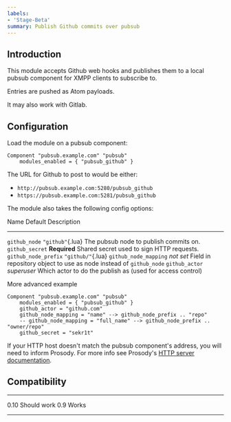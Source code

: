 ```yaml
---
labels:
- 'Stage-Beta'
summary: Publish Github commits over pubsub
---
```


## Introduction

This module accepts Github web hooks and publishes them to a local
pubsub component for XMPP clients to subscribe to.

Entries are pushed as Atom payloads.

It may also work with Gitlab.

## Configuration

Load the module on a pubsub component:

    Component "pubsub.example.com" "pubsub"
        modules_enabled = { "pubsub_github" }

The URL for Github to post to would be either:

-   `http://pubsub.example.com:5280/pubsub_github`
-   `https://pubsub.example.com:5281/pubsub_github`

The module also takes the following config options:

  Name                    Default             Description
  ----------------------- ------------------- ------------------------------------------------------------
  `github_node`           `"github"`{.lua}    The pubsub node to publish commits on.
  `github_secret`         **Required**        Shared secret used to sign HTTP requests.
  `github_node_prefix`    `"github/"`{.lua}
  `github_node_mapping`   *not set*           Field in repository object to use as node instead of `github_node`
  `github_actor`          *superuser*         Which actor to do the publish as (used for access control)

More advanced example

``` {.lua}
Component "pubsub.example.com" "pubsub"
    modules_enabled = { "pubsub_github" }
    github_actor = "github.com"
    github_node_mapping = "name" --> github_node_prefix .. "repo"
    -- github_node_mapping = "full_name" --> github_node_prefix .. "owner/repo"
    github_secret = "sekr1t"
```

If your HTTP host doesn't match the pubsub component's address, you will
need to inform Prosody. For more info see Prosody's [HTTP server
documentation](https://prosody.im/doc/http#virtual_hosts).

## Compatibility

  ------ -------------
  0.10   Should work
  0.9    Works
  ------ -------------
